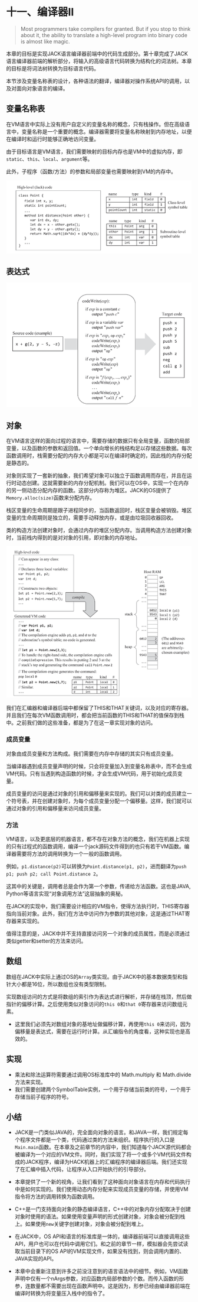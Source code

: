 # 十一、编译器II

> Most programmers take compilers for granted. But if you stop to think about it, the ability to translate a high-level program into binary code is almost like magic.

本章的目标是实现JACK语言编译器前端中的代码生成部分。第十章完成了JACK语言编译器前端的解析部分，将输入的高级语言代码转换为结构化的词法树。本章的目标是将词法树转换为目标语言代码。

本节涉及变量名称表的设计，各种语法的翻译，编译器对操作系统API的调用，以及对面向对象语言的编译。

## 变量名称表

在VM语言中实际上没有用户自定义的变量名称的概念，只有栈操作。但在高级语言中，变量名称是一个重要的概念。编译器需要将变量名称映射到内存地址，以便在编译时和运行时能够正确地访问变量。

由于目标语言是VM语言，我们需要映射的目标内存也是VM中的虚拟内存，即`static`、`this`、`local`、`argument`等。

此外，子程序（函数/方法）的参数和局部变量也需要映射到VM的内存中。

![alt text](../images/Ch1101_variables.png)

## 表达式

![alt text](../images/Ch1102_expression.png)

## 对象

在VM语言这样的面向过程的语言中，需要存储的数据只有全局变量，函数的局部变量，以及函数的参数和返回值。一个单向增长的栈结构足以存储这些数据。每次函数调用时，栈需要分配的内存大小都是可以在编译时确定的，因此栈的内存分配是静态的。

对象则实现了一套新的抽象，我们希望对象可以独立于函数调用而存在，并且在运行时动态创建。这就需要新的内存分配机制。我们可以在OS中，实现一个在内存的另一侧动态分配内存的函数。这部分内存称为堆区。JACK的OS提供了`Memory.alloc(size)`函数来分配内存。

栈区变量的生命周期是跟子进程同步的，当函数返回时，栈区变量会被销毁。堆区变量的生命周期则是独立的，需要手动释放内存，或是由垃圾回收器回收。

类的构造方法创建对象时，会通过内存的堆区分配内存。当调用构造方法创建对象时，当前栈内得到的是对对象的引用，即对象的内存地址。

![alt text](../images/Ch1103_object.png)

我们在汇编器和编译器后端中都保留了THIS和THAT关键词，以及对应的寄存器。并且我们在每次VM函数调用时，都会把当前函数的THIS和THAT的值保存到栈中。之前我们做的这些准备，都是为了在这一章实现对象的访问。

### 成员变量

对象由成员变量和方法构成。我们需要在内存中存储的其实只有成员变量。

当编译器遇到成员变量声明的时候，只会将变量加入到变量名称表中，而不会生成VM代码。只有当遇到构造函数的时候，才会生成VM代码，用于初始化成员变量。

成员变量的访问是通过对象的引用和偏移量来实现的。我们可以对类的成员建立一个符号表，并在创建对象时，为每个成员变量分配一个偏移量。这样，我们就可以通过对象的引用和偏移量来访问成员变量。

### 方法

VM语言，以及更底层的机器语言，都不存在对象方法的概念，我们在机器上实现的只有过程式的函数调用，编译一个jack源码文件得到的也只有若干VM函数。编译器需要将方法的调用转换为一个一般的函数调用。

例如，`p1.distance(p2)`可以转换为`Point.distance(p1, p2)`，进而翻译为`push p1; push p2; call Point.distance 2`。

这其中的关键是，调用者总是会作为第一个参数，传递给方法函数。这也是JAVA, Python等语言实现“对象调用方法”这层抽象的奥秘。

在JACK的实现中，我们需要设计相应的VM指令，使得方法执行时，THIS寄存器指向当前对象。此外，我们在方法中访问作为参数的其他对象，这是通过THAT寄存器来实现的。

值得注意的是，JACK中并不支持直接访问另一个对象的成员属性，而是必须通过类似getter和setter的方法来访问。

## 数组

数组在JACK中实际上通过OS的`Array`类实现。由于JACK中的基本数据类型和指针大小都是16位，所以数组也没有类型限制。

实现数组访问的方式是将数组的索引作为表达式进行解析，并存储在栈顶，然后做指针的偏移计算。之后使用类似对象访问的`this 0`和`that 0`寄存器来访问数组元素。

- 这里我们必须先对数组对象的基地址做偏移计算，再使用`this 0`来访问，因为偏移量是表达式，需要在运行时计算。从汇编指令的角度看，这种实现也是高效的。

## 实现

- 乘法和除法运算符需要通过调用OS标准库中的 Math.multiply 和 Math.divide 方法来实现。
- 我们需要创建两个SymbolTable实例，一个用于存储当前类的符号，一个用于存储当前子程序的符号。

## 小结

- JACK是一门类似JAVA的，完全面向对象的语言。和JAVA一样，我们规定每个程序文件都是一个类，代码通过类的方法来组织。程序执行的入口是`Main.main`函数。在本章及之前章节的内容中，我们知道每个JACK源代码都会被编译为一个对应的VM文件。同时，我们实现了将一个或多个VM代码文件构成的JACK程序，编译为HACK机器上的汇编程序的编译器后端。我们还实现了在汇编中插入代码，让程序从入口开始执行的引导部分。

- 本章提供了一个新的视角，让我们看到了这种面向对象语言在内存和代码执行中是如何实现的。我们使用动态内存分配来实现成员变量的存储，并使用VM指令将方法的调用转换为函数调用。

- C++是一门支持面向对象的静态编译语言，C++中的对象内存分配取决于创建对象时使用的语法。如果使用变量声明的形式创建对象，对象会被分配到栈上。如果使用`new`关键字创建对象，对象会被分配到堆上。

- 在JACK中，OS API和语言的标准库是一体的，编译器前端可以直接调用这些API，用户也可以在代码中调用它们。和之前的章节一样，模拟器会先尝试读取当前目录下的OS API的VM实现文件，如果没有找到，则会调用内置的、JAVA实现的API。

- 本章中会重新注意到许多之前没注意到的语言语法中的细节。例如，VM函数声明中仅有一个nArgs参数，对应函数内局部参数的个数。而传入函数的形参，连数量都不需要出现在函数声明中。这是因为，形参已经由编译器前端在编译时转换为将变量压入栈中的指令了。